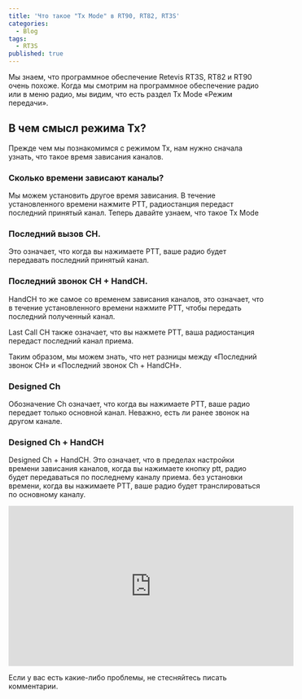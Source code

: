 ```yaml
---
title: 'Что такое "Tx Mode" в RT90, RT82, RT3S'
categories:
  - Blog
tags:
  - RT3S
published: true
---
```

Мы знаем, что программное обеспечение Retevis RT3S, RT82 и RT90 очень похоже. Когда мы смотрим на программное обеспечение радио или в меню радио, мы видим, что есть раздел Tx Mode «Режим передачи».

## В чем смысл режима Tx?

Прежде чем мы познакомимся с режимом Tx, нам нужно сначала узнать, что такое время зависания каналов.

### Сколько времени зависают каналы?

Мы можем установить другое время зависания. В течение установленного времени нажмите PTT, радиостанция передаст последний принятый канал. Теперь давайте узнаем, что такое Tx Mode

### Последний вызов CH.

Это означает, что когда вы нажимаете PTT, ваше радио будет передавать последний принятый канал.

### Последний звонок CH + HandCH.

HandCH то же самое со временем зависания каналов, это означает, что в течение установленного времени нажмите PTT, чтобы передать последний полученный канал.

Last Call CH также означает, что вы нажмете PTT, ваша радиостанция передаст последний канал приема.

Таким образом, мы можем знать, что нет разницы между «Последний звонок CH» и «Последний звонок Ch + HandCH».

### Designed Ch

Обозначение Ch означает, что когда вы нажимаете PTT, ваше радио передает только основной канал. Неважно, есть ли ранее звонок на другом канале.

### Designed Ch + HandCH

Designed Ch + HandCH. Это означает, что в пределах настройки времени зависания каналов, когда вы нажимаете кнопку ptt, радио будет передаваться по последнему каналу приема. без установки времени, когда вы нажимаете PTT, ваше радио будет транслироваться по основному каналу.

<iframe width="560" height="315" src="https://www.youtube.com/embed/P3S_5Udfk_g" frameborder="0" allow="accelerometer; autoplay; encrypted-media; gyroscope; picture-in-picture" allowfullscreen></iframe>

Если у вас есть какие-либо проблемы, не стесняйтесь писать комментарии.
